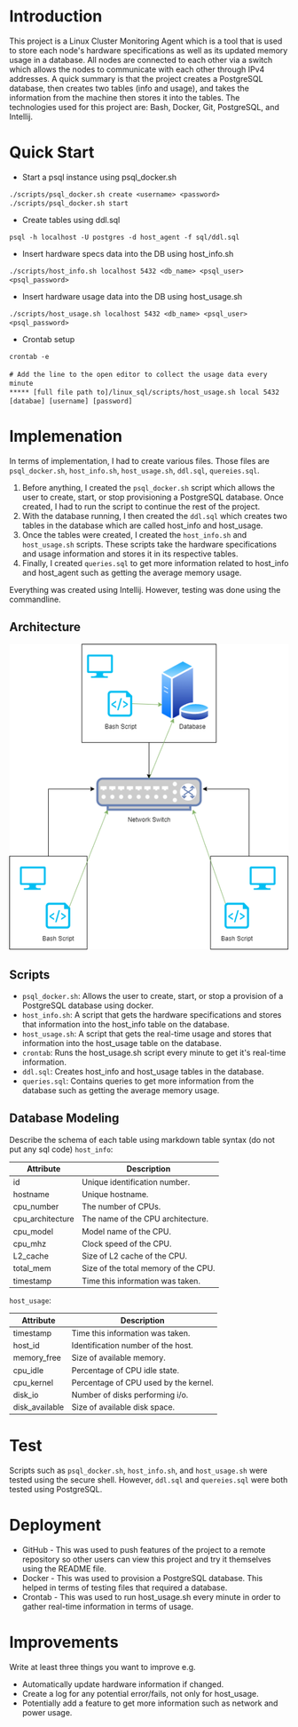 # Introduction
This project is a Linux Cluster Monitoring Agent which is a tool that is used to store each node's hardware specifications as well 
as its updated memory usage in a database. All nodes are connected to each other via a switch which allows the nodes to communicate
with each other through IPv4 addresses. A quick summary is that the project creates a PostgreSQL database, then creates two tables (info and usage), and takes 
the information from the machine then stores it into the tables. The technologies used for this project are: Bash, Docker, Git, PostgreSQL, and Intellij.

# Quick Start
- Start a psql instance using psql_docker.sh
```
./scripts/psql_docker.sh create <username> <password>
./scripts/psql_docker.sh start
```
- Create tables using ddl.sql
```
psql -h localhost -U postgres -d host_agent -f sql/ddl.sql
```
- Insert hardware specs data into the DB using host_info.sh
```
./scripts/host_info.sh localhost 5432 <db_name> <psql_user> <psql_password>
```
- Insert hardware usage data into the DB using host_usage.sh
```
./scripts/host_usage.sh localhost 5432 <db_name> <psql_user> <psql_password>
```
- Crontab setup
```
crontab -e

# Add the line to the open editor to collect the usage data every minute
***** [full file path to]/linux_sql/scripts/host_usage.sh local 5432 [databae] [username] [password]
```

# Implemenation
In terms of implementation, I had to create various files. Those files are `psql_docker.sh`, `host_info.sh`, `host_usage.sh`, `ddl.sql`, `quereies.sql`.
1. Before anything, I created the `psql_docker.sh` script which allows the user to create, start, or stop provisioning a PostgreSQL database. Once created, I had to run the script
to continue the rest of the project.
2. With the database running, I then created the `ddl.sql` which creates two tables in the database which are called host_info and host_usage.
3. Once the tables were created, I created the `host_info.sh` and `host_usage.sh` scripts. These scripts take the hardware specifications and usage information and stores it in its respective tables.
4. Finally, I created `queries.sql` to get more information related to host_info and host_agent such as getting the average memory usage.

Everything was created using Intellij. However, testing was done using the commandline.

## Architecture
![architecture](./assets/architecture.png)

## Scripts
* `psql_docker.sh`:
Allows the user to create, start, or stop a provision of a PostgreSQL database using docker.
* `host_info.sh`:
A script that gets the hardware specifications and stores that information into the host_info table on the database.
* `host_usage.sh`:
A script that gets the real-time usage and stores that information into the host_usage table on the database.
* `crontab`:
Runs the host_usage.sh script every minute to get it's real-time information.
* `ddl.sql`:
Creates host_info and host_usage tables in the database.
* `queries.sql`:
Contains queries to get more information from the database such as getting the average memory usage.

## Database Modeling
Describe the schema of each table using markdown table syntax (do not put any sql code)
`host_info`:

| Attribute | Description |
| --- | --- |
| id | Unique identification number. |
| hostname | Unique hostname. |
| cpu_number | The number of CPUs. |
| cpu_architecture | The name of the CPU architecture. |
| cpu_model | Model name of the CPU. |
| cpu_mhz | Clock speed of the CPU. |
| L2_cache | Size of L2 cache of the CPU. |
| total_mem | Size of the total memory of the CPU. |
| timestamp | Time this information was taken. |

`host_usage`: 

| Attribute | Description |
| --- | --- |
| timestamp | Time this information was taken. |
| host_id | Identification number of the host. |
| memory_free | Size of available memory. |
| cpu_idle | Percentage of CPU idle state. |
| cpu_kernel | Percentage of CPU used by the kernel. |
| disk_io | Number of disks performing i/o. |
| disk_available | Size of available disk space. |


# Test
Scripts such as `psql_docker.sh`, `host_info.sh`, and `host_usage.sh` were tested using the secure shell. However, `ddl.sql` and `quereies.sql` were both 
tested using PostgreSQL.

# Deployment
* GitHub - This was used to push features of the project to a remote repository so other users can view this project and try it themselves using the README file.
* Docker - This was used to provision a PostgreSQL database. This helped in terms of testing files that required a database.
* Crontab - This was used to run host_usage.sh every minute in order to gather real-time information in terms of usage.

# Improvements
Write at least three things you want to improve 
e.g. 
- Automatically update hardware information if changed.
- Create a log for any potential error/fails, not only for host_usage.
- Potentially add a feature to get more information such as network and power usage.
